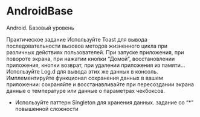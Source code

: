 # AndroidBase
Android. Базовый уровень

Практическое задание
Используйте Toast для вывода последовательности вызовов методов жизненного цикла при различных действиях пользователей. При запуске приложения, при повороте экрана, при нажатии кнопки “Домой”, восстановлении приложения, кнопки возврат, при удалении приложения из памяти…
Используйте Log.d для вывода этих же данных в консоль.
Имплементируйте функционал сохранения данных в вашем приложении: сохраняйте и восстанавливайте при пересоздании экрана данные о температуре или данные о параметрах чекбоксов.
* Используйте паттерн Singleton для хранения данных.
задание со “*” повышенной сложности

